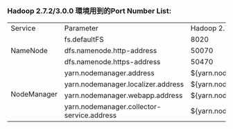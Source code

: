 ﻿### Hadoop 2.7.2/3.0.0 環境用到的Port Number List:

<table>
   <tr>
      <td>Service</td>
	  <td>Parameter</td>
      <td>Hadoop 2.7.2 Port</td>      
	  <td>Hadoop 3.0.0 Port</td>
   </tr>
	<tr><td rowspan='3'>NameNode</td><td>fs.defaultFS</td><td>8020</td><td>8020</td></tr>	
	<tr><td>dfs.namenode.http-address</td><td>50070</td><td>9870</td></tr>
	<tr><td>dfs.namenode.https-address</td><td>50470</td><td>9871</td></tr> 
	<tr><td rowspan='4'>NodeManager</td><td>yarn.nodemanager.address</td><td>${yarn.nodemanager.hostname}:0</td><td>${yarn.nodemanager.hostname}:0</td></tr>
	<tr><td>yarn.nodemanager.localizer.address</td><td>${yarn.nodemanager.hostname}:8040</td><td>${yarn.nodemanager.hostname}:8040</td></tr>
	<tr><td>yarn.nodemanager.webapp.address</td><td>${yarn.nodemanager.hostname}:8042</td><td>${yarn.nodemanager.hostname}:8042</td></tr>
	<tr><td>yarn.nodemanager.collector-service.address</td><td>${yarn.nodemanager.hostname}:8048</td><td>${yarn.nodemanager.hostname}:8048</td></tr>
</table>

